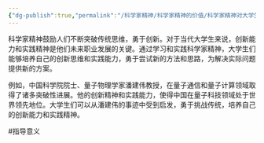 ```yaml
---
{"dg-publish":true,"permalink":"/科学家精神/科学家精神的价值/科学家精神对大学生的指导意义/培养创新能力和实践精神/","dgPassFrontmatter":true,"noteIcon":"","created":"2024-06-12T14:08:37.534+08:00","updated":"2024-06-14T22:41:43.124+08:00"}
---
```


科学家精神鼓励人们不断突破传统思维，勇于创新。对于当代大学生来说，创新能力和实践精神是他们未来职业发展的关键。通过学习和实践科学家精神，大学生们能够培养自己的创新思维和实践能力，勇于尝试新的方法和思路，为解决实际问题提供新的方案。

例如，中国科学院院士、量子物理学家潘建伟教授，在量子通信和量子计算领域取得了诸多突破性进展。他的创新精神和实践能力，使得中国在量子科技领域处于世界领先地位。大学生们可以从潘建伟的事迹中受到启发，勇于挑战传统，培养自己的创新能力和实践精神。

#指导意义